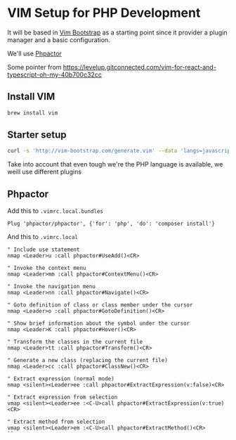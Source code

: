 # VIM Setup for PHP Development

It will be based in [Vim Bootstrap](https://vim-bootstrap.com/) as a starting point since it provider a plugin manager and a basic configuration.

We'll use [Phpactor](https://phpactor.github.io/phpactor/vim-plugin.html)

Some pointer from https://levelup.gitconnected.com/vim-for-react-and-typescript-oh-my-40b700c32cc


## Install VIM

```bash
brew install vim
```

## Starter setup

```bash
curl -s 'http://vim-bootstrap.com/generate.vim' --data 'langs=javascript&langs=html&langs=go&langs=python&editor=vim' > ~/.vimrc
```

Take into account that even tough we're the PHP language is available, we weill use different plugins



## Phpactor


Add this to `.vimrc.local.bundles`

```vim
Plug 'phpactor/phpactor', {'for': 'php', 'do': 'composer install'}
```

And this to `.vimrc.local`

```vim
" Include use statement
nmap <Leader>u :call phpactor#UseAdd()<CR>

" Invoke the context menu
nmap <Leader>mm :call phpactor#ContextMenu()<CR>

" Invoke the navigation menu
nmap <Leader>nn :call phpactor#Navigate()<CR>

" Goto definition of class or class member under the cursor
nmap <Leader>o :call phpactor#GotoDefinition()<CR>

" Show brief information about the symbol under the cursor
nmap <Leader>K :call phpactor#Hover()<CR>

" Transform the classes in the current file
nmap <Leader>tt :call phpactor#Transform()<CR>

" Generate a new class (replacing the current file)
nmap <Leader>cc :call phpactor#ClassNew()<CR>

" Extract expression (normal mode)
nmap <silent><Leader>ee :call phpactor#ExtractExpression(v:false)<CR>

" Extract expression from selection
vmap <silent><Leader>ee :<C-U>call phpactor#ExtractExpression(v:true)<CR>

" Extract method from selection
vmap <silent><Leader>em :<C-U>call phpactor#ExtractMethod()<CR>
``
